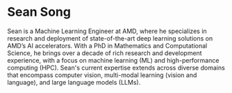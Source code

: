<head>
  <meta charset="UTF-8">
  <meta name="description" content="Sean Song">
  <meta name="keywords" content="AMD GPU, MI300, MI250, ROCm, blog, contributor, blog author">
</head>

# Sean Song

Sean is a Machine Learning Engineer at AMD, where he specializes in research and deployment of
state-of-the-art deep learning solutions on AMD’s AI accelerators. With a PhD in Mathematics and
Computational Science, he brings over a decade of rich research and development experience, with a
focus on machine learning (ML) and high-performance computing (HPC). Sean's current expertise
extends across diverse domains that encompass computer vision, multi-modal learning (vision and
language), and large language models (LLMs).
